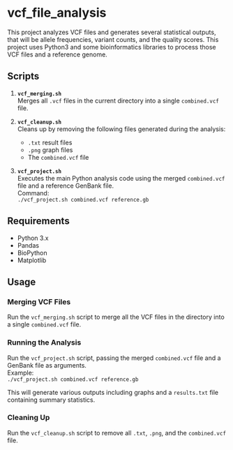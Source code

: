 # vcf_file_analysis

This project analyzes VCF files and generates several statistical outputs, that will be allele frequencies, variant counts, and the quality scores. This project uses Python3 and some bioinformatics libraries to process those VCF files and a reference genome.

## Scripts

1. **`vcf_merging.sh`**  
   Merges all `.vcf` files in the current directory into a single `combined.vcf` file.

2. **`vcf_cleanup.sh`**  
   Cleans up by removing the following files generated during the analysis:
   - `.txt` result files
   - `.png` graph files
   - The `combined.vcf` file

3. **`vcf_project.sh`**  
   Executes the main Python analysis code using the merged `combined.vcf` file and a reference GenBank file.  
   Command:  
   `./vcf_project.sh combined.vcf reference.gb`

## Requirements

- Python 3.x
- Pandas
- BioPython
- Matplotlib

## Usage

### Merging VCF Files
Run the `vcf_merging.sh` script to merge all the VCF files in the directory into a single `combined.vcf` file.

### Running the Analysis
Run the `vcf_project.sh` script, passing the merged `combined.vcf` file and a GenBank file as arguments.  
Example:  
`./vcf_project.sh combined.vcf reference.gb`

This will generate various outputs including graphs and a `results.txt` file containing summary statistics.

### Cleaning Up
Run the `vcf_cleanup.sh` script to remove all `.txt`, `.png`, and the `combined.vcf` file.
